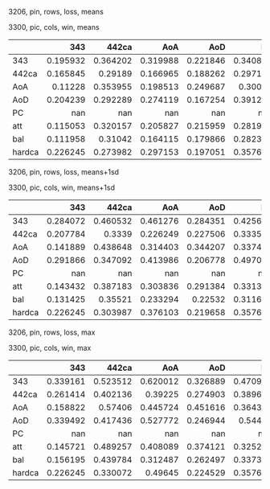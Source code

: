 3206, pin, rows, loss, means

3300, pic, cols, win, means

|        |        343 |      442ca |        AoA |        AoD |         PC |        att |         bal |     hardca |
|:-------|-----------:|-----------:|-----------:|-----------:|-----------:|-----------:|------------:|-----------:|
| 343    |   0.195932 |   0.364202 |   0.319988 |   0.221846 |   0.340868 |   0.274712 |   0.133906  |   0.333678 |
| 442ca  |   0.165845 |   0.29189  |   0.166965 |   0.188262 |   0.297152 |   0.276944 |   0.137769  |   0.260408 |
| AoA    |   0.11228  |   0.353955 |   0.198513 |   0.249687 |   0.30036  |   0.124365 |   0.0476596 |   0.362182 |
| AoD    |   0.204239 |   0.292289 |   0.274119 |   0.167254 |   0.391237 |   0.340837 |   0.232069  |   0.26687  |
| PC     | nan        | nan        | nan        | nan        | nan        | nan        | nan         | nan        |
| att    |   0.115053 |   0.320157 |   0.205827 |   0.215959 |   0.281947 |   0.14067  |   0.0577888 |   0.314232 |
| bal    |   0.111958 |   0.31042  |   0.164115 |   0.179866 |   0.282315 |   0.148559 |   0.0571789 |   0.294637 |
| hardca |   0.226245 |   0.273982 |   0.297153 |   0.197051 |   0.357678 |   0.4722   |   0.377888  |   0.244613 |

3206, pin, rows, loss, means+1sd

3300, pic, cols, win, means+1sd

|        |        343 |      442ca |        AoA |        AoD |         PC |        att |         bal |     hardca |
|:-------|-----------:|-----------:|-----------:|-----------:|-----------:|-----------:|------------:|-----------:|
| 343    |   0.284072 |   0.460532 |   0.461276 |   0.284351 |   0.425649 |   0.390811 |   0.208595  |   0.424407 |
| 442ca  |   0.207784 |   0.3339   |   0.226249 |   0.227506 |   0.333559 |   0.34045  |   0.190542  |   0.309262 |
| AoA    |   0.141889 |   0.438648 |   0.314403 |   0.344207 |   0.337493 |   0.147878 |   0.0569269 |   0.436198 |
| AoD    |   0.291866 |   0.347092 |   0.413986 |   0.206778 |   0.497039 |   0.512278 |   0.375375  |   0.320263 |
| PC     | nan        | nan        | nan        | nan        | nan        | nan        | nan         | nan        |
| att    |   0.143432 |   0.387183 |   0.303836 |   0.291384 |   0.331312 |   0.176855 |   0.0767035 |   0.369305 |
| bal    |   0.131425 |   0.35521  |   0.233294 |   0.22532  |   0.311609 |   0.185274 |   0.0753782 |   0.344842 |
| hardca |   0.226245 |   0.303987 |   0.376103 |   0.219658 |   0.357678 |   0.4722   |   0.377888  |   0.293637 |

3206, pin, rows, loss, max

3300, pic, cols, win, max

|        |        343 |      442ca |        AoA |        AoD |         PC |        att |         bal |     hardca |
|:-------|-----------:|-----------:|-----------:|-----------:|-----------:|-----------:|------------:|-----------:|
| 343    |   0.339161 |   0.523512 |   0.620012 |   0.326889 |   0.470978 |   0.436236 |   0.258739  |   0.531213 |
| 442ca  |   0.261414 |   0.402136 |   0.39225  |   0.274903 |   0.389699 |   0.423876 |   0.271754  |   0.387919 |
| AoA    |   0.158822 |   0.57406  |   0.445724 |   0.451616 |   0.364316 |   0.156541 |   0.0586653 |   0.52875  |
| AoD    |   0.339492 |   0.417436 |   0.527772 |   0.246944 |   0.54487  |   0.551078 |   0.411282  |   0.361239 |
| PC     | nan        | nan        | nan        | nan        | nan        | nan        | nan         | nan        |
| att    |   0.145721 |   0.489257 |   0.408089 |   0.374121 |   0.325259 |   0.186668 |   0.0800694 |   0.421838 |
| bal    |   0.156195 |   0.439784 |   0.312487 |   0.262497 |   0.337354 |   0.235647 |   0.101702  |   0.431644 |
| hardca |   0.226245 |   0.330072 |   0.49645  |   0.224529 |   0.357678 |   0.4722   |   0.377888  |   0.316263 |

